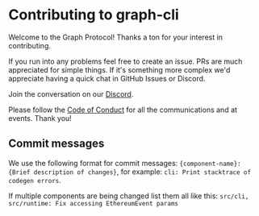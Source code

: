 # Contributing to graph-cli

Welcome to the Graph Protocol! Thanks a ton for your interest in contributing.

If you run into any problems feel free to create an issue. PRs are much appreciated for simple things. If it's something more complex we'd appreciate having a quick chat in GitHub Issues or Discord.

Join the conversation on our [Discord](https://discord.gg/9a5VCua).

Please follow the [Code of Conduct](https://github.com/graphprotocol/graph-node/blob/master/CODE_OF_CONDUCT.md) for all the communications and at events. Thank you!

## Commit messages

We use the following format for commit messages:
`{component-name}: {Brief description of changes}`, for example: `cli: Print stacktrace of codegen errors`.

If multiple components are being changed list them all like this: `src/cli, src/runtime: Fix accessing EthereumEvent params`
